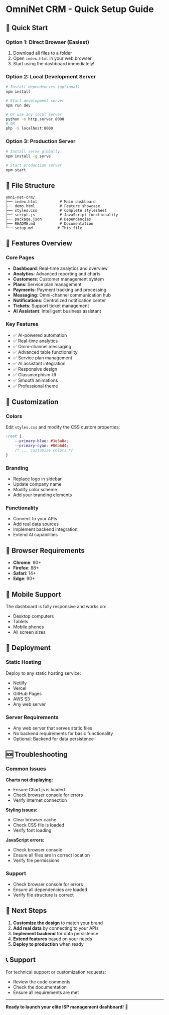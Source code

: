 # OmniNet CRM - Quick Setup Guide

## 🚀 Quick Start

### Option 1: Direct Browser (Easiest)
1. Download all files to a folder
2. Open `index.html` in your web browser
3. Start using the dashboard immediately!

### Option 2: Local Development Server
```bash
# Install dependencies (optional)
npm install

# Start development server
npm run dev

# Or use any local server
python -m http.server 8000
# OR
php -S localhost:8000
```

### Option 3: Production Server
```bash
# Install serve globally
npm install -g serve

# Start production server
npm start
```

## 📁 File Structure
```
omni-net-crm/
├── index.html          # Main dashboard
├── demo.html           # Feature showcase
├── styles.css          # Complete stylesheet
├── script.js           # JavaScript functionality
├── package.json        # Dependencies
├── README.md           # Documentation
└── setup.md           # This file
```

## 🎯 Features Overview

### Core Pages
- **Dashboard**: Real-time analytics and overview
- **Analytics**: Advanced reporting and charts
- **Customers**: Customer management system
- **Plans**: Service plan management
- **Payments**: Payment tracking and processing
- **Messaging**: Omni-channel communication hub
- **Notifications**: Centralized notification center
- **Tickets**: Support ticket management
- **AI Assistant**: Intelligent business assistant

### Key Features
- ✅ AI-powered automation
- ✅ Real-time analytics
- ✅ Omni-channel messaging
- ✅ Advanced table functionality
- ✅ Service plan management
- ✅ AI assistant integration
- ✅ Responsive design
- ✅ Glassmorphism UI
- ✅ Smooth animations
- ✅ Professional theme

## 🎨 Customization

### Colors
Edit `styles.css` and modify the CSS custom properties:
```css
:root {
    --primary-blue: #1e3a8a;
    --primary-cyan: #06b6d4;
    /* ... customize colors */
}
```

### Branding
- Replace logo in sidebar
- Update company name
- Modify color scheme
- Add your branding elements

### Functionality
- Connect to your APIs
- Add real data sources
- Implement backend integration
- Extend AI capabilities

## 🔧 Browser Requirements

- **Chrome**: 90+
- **Firefox**: 88+
- **Safari**: 14+
- **Edge**: 90+

## 📱 Mobile Support

The dashboard is fully responsive and works on:
- Desktop computers
- Tablets
- Mobile phones
- All screen sizes

## 🚀 Deployment

### Static Hosting
Deploy to any static hosting service:
- Netlify
- Vercel
- GitHub Pages
- AWS S3
- Any web server

### Server Requirements
- Any web server that serves static files
- No backend requirements for basic functionality
- Optional: Backend for data persistence

## 🆘 Troubleshooting

### Common Issues

**Charts not displaying:**
- Ensure Chart.js is loaded
- Check browser console for errors
- Verify internet connection

**Styling issues:**
- Clear browser cache
- Check CSS file is loaded
- Verify font loading

**JavaScript errors:**
- Check browser console
- Ensure all files are in correct location
- Verify file permissions

### Support
- Check browser console for errors
- Ensure all dependencies are loaded
- Verify file structure is correct

## 🎉 Next Steps

1. **Customize the design** to match your brand
2. **Add real data** by connecting to your APIs
3. **Implement backend** for data persistence
4. **Extend features** based on your needs
5. **Deploy to production** when ready

## 📞 Support

For technical support or customization requests:
- Review the code comments
- Check the documentation
- Ensure all requirements are met

---

**Ready to launch your elite ISP management dashboard!** 🚀

